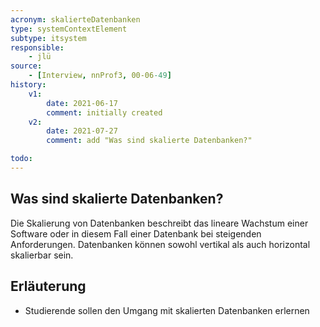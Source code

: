 ```yaml
---
acronym: skalierteDatenbanken
type: systemContextElement
subtype: itsystem
responsible:
    - jlü
source:
    - [Interview, nnProf3, 00-06-49]
history:
    v1:
        date: 2021-06-17
        comment: initially created
    v2:
        date: 2021-07-27
        comment: add "Was sind skalierte Datenbanken?"

todo:
---
```


## Was sind skalierte Datenbanken?

Die Skalierung von Datenbanken beschreibt das lineare Wachstum einer Software oder in diesem Fall einer Datenbank bei steigenden Anforderungen.
Datenbanken können sowohl vertikal als auch horizontal skalierbar sein.


## Erläuterung
* Studierende sollen den Umgang mit skalierten Datenbanken erlernen
